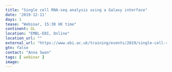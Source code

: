 ```yaml
---
title: "Single cell RNA-seq analysis using a Galaxy interface"
date: '2019-12-11'
days: 1
tease: "Webinar, 15:30 UK time"
continent: GL
location: "EMBL-EBI, Online"
location_url: ""
external_url: "https://www.ebi.ac.uk/training/events/2019/single-cell-rna-seq-analysis-using-galaxy-interface"
gtn: false
contact: "Anna Swan"
tags: [ webinar ]
image: 
---
```

